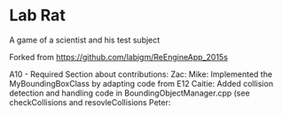 # Lab Rat

A game of a scientist and his test subject

Forked from https://github.com/labigm/ReEngineApp_2015s



A10 - Required Section about contributions:
Zac: 
Mike: Implemented the MyBoundingBoxClass by adapting code from E12
Caitie: Added collision detection and handling code in BoundingObjectManager.cpp (see checkCollisions and resovleCollisions
Peter: 
